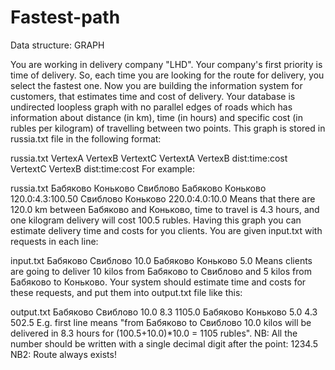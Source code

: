 # Fastest-path
Data structure: GRAPH

You are working in delivery company "LHD". Your company's first priority is time of delivery. So, each time you are looking for the route for delivery, you select the fastest one. 
Now you are building the information system for customers, that estimates time and cost of delivery. Your database is undirected loopless graph with no parallel edges of roads which has information about distance (in km), time (in hours) and specific cost (in rubles per kilogram) of travelling between two points. This graph is stored in russia.txt file in the following format: 

russia.txt
VertexA VertexB VertextC
VertextA VertexB dist:time:cost VertextC VertexB dist:time:cost
For example: 

russia.txt
Бабяково Коньково Свиблово
Бабяково Коньково 120.0:4.3:100.50 Свиблово Коньково 220.0:4.0:10.0
Means that there are 120.0 km between Бабяково and Коньково, time to travel is 4.3 hours, and one kilogram delivery will cost 100.5 rubles. 
Having this graph you can estimate delivery time and costs for you clients. You are given input.txt with requests in each line: 

input.txt
Бабяково Свиблово 10.0
Бабяково Коньково 5.0
Means clients are going to deliver 10 kilos from Бабяково to Свиблово and 5 kilos from Бабяково to Коньково. Your system should estimate time and costs for these requests, and put them into output.txt file like this: 

output.txt
Бабяково Свиблово 10.0 8.3 1105.0
Бабяково Коньково 5.0 4.3 502.5
E.g. first line means "from Бабяково to Свиблово 10.0 kilos will be delivered in 8.3 hours for (100.5+10.0)*10.0 = 1105 rubles". 
NB: All the number should be written with a single decimal digit after the point: 1234.5
NB2: Route always exists!
